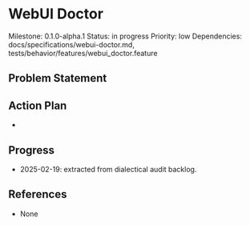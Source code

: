 # WebUI Doctor
Milestone: 0.1.0-alpha.1
Status: in progress
Priority: low
Dependencies: docs/specifications/webui-doctor.md, tests/behavior/features/webui_doctor.feature

## Problem Statement
<description>


## Action Plan
- <tasks>

## Progress
- 2025-02-19: extracted from dialectical audit backlog.

## References
- None
